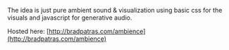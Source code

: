 The idea is just pure ambient sound & visualization using basic css for the visuals and javascript for generative audio.

Hosted here: [http://bradpatras.com/ambience](http://bradpatras.com/ambience)
